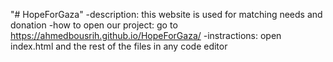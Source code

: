 "# HopeForGaza" 
-description:
this website is used for matching needs and donation
-how to open our project:
go to https://ahmedbousrih.github.io/HopeForGaza/
-instractions:
open index.html and the rest of the files in any code editor
